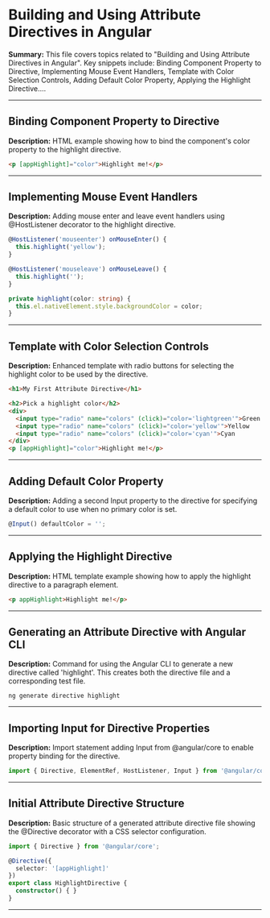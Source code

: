 # Building and Using Attribute Directives in Angular

**Summary:** This file covers topics related to "Building and Using Attribute Directives in Angular". Key snippets include: Binding Component Property to Directive, Implementing Mouse Event Handlers, Template with Color Selection Controls, Adding Default Color Property, Applying the Highlight Directive....

---

## Binding Component Property to Directive

**Description:** HTML example showing how to bind the component's color property to the highlight directive.

```html
<p [appHighlight]="color">Highlight me!</p>
```

---

## Implementing Mouse Event Handlers

**Description:** Adding mouse enter and leave event handlers using @HostListener decorator to the highlight directive.

```typescript
@HostListener('mouseenter') onMouseEnter() {
  this.highlight('yellow');
}

@HostListener('mouseleave') onMouseLeave() {
  this.highlight('');
}

private highlight(color: string) {
  this.el.nativeElement.style.backgroundColor = color;
}
```

---

## Template with Color Selection Controls

**Description:** Enhanced template with radio buttons for selecting the highlight color to be used by the directive.

```html
<h1>My First Attribute Directive</h1>

<h2>Pick a highlight color</h2>
<div>
  <input type="radio" name="colors" (click)="color='lightgreen'">Green
  <input type="radio" name="colors" (click)="color='yellow'">Yellow
  <input type="radio" name="colors" (click)="color='cyan'">Cyan
</div>
<p [appHighlight]="color">Highlight me!</p>
```

---

## Adding Default Color Property

**Description:** Adding a second Input property to the directive for specifying a default color to use when no primary color is set.

```typescript
@Input() defaultColor = '';
```

---

## Applying the Highlight Directive

**Description:** HTML template example showing how to apply the highlight directive to a paragraph element.

```html
<p appHighlight>Highlight me!</p>
```

---

## Generating an Attribute Directive with Angular CLI

**Description:** Command for using the Angular CLI to generate a new directive called 'highlight'. This creates both the directive file and a corresponding test file.

```shell
ng generate directive highlight
```

---

## Importing Input for Directive Properties

**Description:** Import statement adding Input from @angular/core to enable property binding for the directive.

```typescript
import { Directive, ElementRef, HostListener, Input } from '@angular/core';
```

---

## Initial Attribute Directive Structure

**Description:** Basic structure of a generated attribute directive file showing the @Directive decorator with a CSS selector configuration.

```typescript
import { Directive } from '@angular/core';

@Directive({
  selector: '[appHighlight]'
})
export class HighlightDirective {
  constructor() { }
}
```

---
